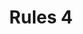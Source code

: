 ---
date:  ""
draft: "false"
title: "Rules 4"
terms: ['rules']
cover:
    icons: ""
    image: ""
    video: ""
    anima: ""
---